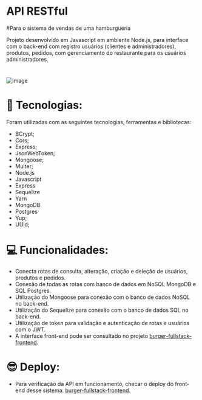 # API RESTful 

#Para o sistema de vendas de uma hamburgueria

Projeto desenvolvido em Javascript em ambiente Node.js, para interface com o back-end com registro usuários (clientes e administradores), produtos, pedidos, com gerenciamento do restaurante para os usuários administradores.
#
![image](https://user-images.githubusercontent.com/113479357/212386279-259fcbea-8812-446d-9e30-c59268407177.png)
#
# 🚀 Tecnologias:
 
Foram utilizadas com as seguintes tecnologias, ferramentas e bibliotecas:

- BCrypt;
- Cors;
- Express;
- JsonWebToken;
- Mongoose;
- Multer;
- Node.js
- Javascript
- Express
- Sequelize
- Yarn
- MongoDB
- Postgres
- Yup;
- UUid;
#
#
# 💻 Funcionalidades:

- Conecta rotas de consulta, alteração, criação e deleção de usuários, produtos e pedidos.
- Conexão de todas as rotas com banco de dados em NoSQL MongoDB e SQL Postgres.
- Utilização do Mongoose para conexão com o banco de dados NoSQL no back-end.
- Utilização do Sequelize para conexão com o banco de dados SQL no back-end.
- Utilização de token para validação e autenticação de rotas e usuários com o JWT.
- A interface front-end pode ser consultado no projeto [burger-fullstack-frontend](https://github.com/marcioramires/burger-fullstack-frontend).
#
#
# 😎 Deploy:
- Para verificação da API em funcionamento, checar o deploy do front-end desse sistema: [burger-fullstack-frontend](https://github.com/marcioramires/burger-fullstack-frontend).
#
